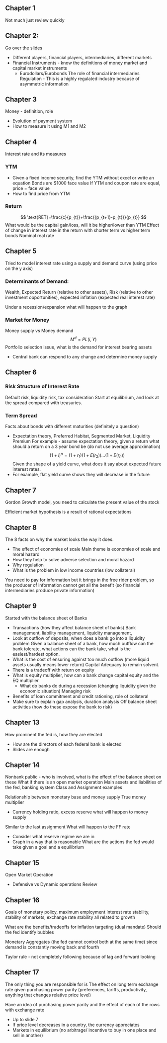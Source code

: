 ## Chapter 1
Not much just review quickly
## Chapter 2:
Go over the slides
- Different players, financial players, intermediaries, different markets
- Financial Instruments - know the definitions of money market and capital market instruments
    - Eurodollars/Eurobonds
The role of financial intermediaries
Regulation - This is a highly regulated industry because of asymmetric information
## Chapter 3
Money - definition, role
- Evolution of payment system
- How to measure it using M1 and M2
## Chapter 4
Interest rate and its measures
### YTM
- Given a fixed income security, find the YTM without excel or write an equation
Bonds are $1000 face value
If YTM and coupon rate are equal, price = face value
- How to find price from YTM
### Return
$$
\text{RET}=\frac{c}{p_{t}}+\frac{{p_{t+1}-p_{t}}}{p_{t}}
$$
What would be the capital gain/loss, will it be higher/lower than YTM
Effect of change in interest rate in the return with shorter term vs higher term bonds
Nominal real rate 

## Chapter 5
Tried to model interest rate using a supply and demand curve (using price on the y axis)
### Determinants of Demand:
Wealth, Expected Return (relative to other assets), Risk (relative to other investment opportunities), expected inflation (expected real interest rate)

Under a recession/expansion what will happen to the graph

### Market for Money
Money supply vs Money demand
$$
M^d=PL(i,Y)
    $$
Portfolio selection issue, what is the demand for interest bearing assets
- Central bank can respond to any change and determine money supply

## Chapter 6
### Risk Structure of Interest Rate
Default risk, liquidity risk, tax consideration
Start at equilibrium, and look at the spread compared with treasuries.

### Term Spread
Facts about bonds with different maturities (definitely a question)
- Expectation theory, Preferred Habitat, Segmented Market, Liquidity Premium
For example - assume expectation theory, given a return what should a return on a 3 year bond be (do not use average approximation)
$$
(1+i)^n=(1+r_{1})(1+E(r_{2}))\dots(1+E(r_{n}))
$$
Given the shape of a yield curve, what does it say about expected future interest rates.
- For example, flat yield curve shows they will decrease in the future 
## Chapter 7
Gordon Growth model, you need to calculate the present value of the stock

Efficient market hypothesis is a result of rational expectations

## Chapter 8
The 8 facts on why the market looks the way it does.
- The effect of economies of scale
Main theme is economies of scale and moral hazard
- How they help to solve adverse selection and moral hazard
- Why regulation
- What is the problem in low income countries (low collateral)

You need to pay for information but it brings in the free rider problem, so the producer of information cannot get all the benefit (so financial intermediaries produce private information)

## Chapter 9
Started with the balance sheet of Banks
- Transactions (how they affect balance sheet of banks)
Bank management, liability management, liquidity management, 
- Look at outflow of deposits, when does a bank go into a liquidity problem
Given a balance sheet of a bank, how much outflow can the bank tolerate, what actions can the bank take, what is the easiest/hardest option.
- What is the cost of ensuring against too much outflow (more liquid assets usually means lower return)
Capital Adequacy to remain solvent.
- There is a tradeoff with return on equity
- What is equity multiplier, how can a bank change capital equity and the EQ multiplier
    - What do banks do during a recession (changing liquidity given the economic situation)
Managing risk
- Benefits of loan commitment and credit rationing, role of collateral
- Make sure to explain gap analysis, duration analysis
Off balance sheet activities (how do these expose the bank to risk)

## Chapter 13
How prominent the fed is, how they are elected
- How are the directors of each federal bank is elected
- Slides are enough
## Chapter 14
Nonbank public - who is involved, what is the effect of the balance sheet on these
What if there is an open market operation
Main assets and liabilities of the fed, banking system
Class and Assignment examples

Relationship between monetary base and money supply
True money multiplier
- Currency holding ratio, excess reserve what will happen to money supply

Similar to the last assignment
What will happen to the FF rate
- Consider what reserve regime we are in
- Graph in a way that is reasonable
What are the actions the fed would take given a goal and a equilibrium 

## Chapter 15
Open Market Operation
- Defensive vs Dynamic operations
Review
## Chapter 16
Goals of monetary policy, maximum employment
Interest rate stability, stability of markets, exchange rate stability all related to growth

What are the benefits/tradeoffs for inflation targeting (dual mandate)
Should the fed identify bubbles

Monetary Aggregates (the fed cannot control both at the same time) since demand is constantly moving back and fourth

Taylor rule - not completely following because of lag and forward looking
## Chapter 17
The only thing you are responsible for is 
The effect on long term exchange rate given purchasing power parity (preferences, tariffs, productivity, anything that changes relative price level)

Have an idea of purchasing power parity and the effect of each of the rows with exchange rate
- Up to slide 7
- If price level decreases in a country, the currency appreciates
- Markets in equilibrium (no arbitrage/ incentive to buy in one place and sell in another)
